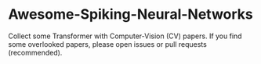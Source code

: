 # Awesome-Spiking-Neural-Networks
Collect some Transformer with Computer-Vision (CV) papers.
If you find some overlooked papers, please open issues or pull requests (recommended).
